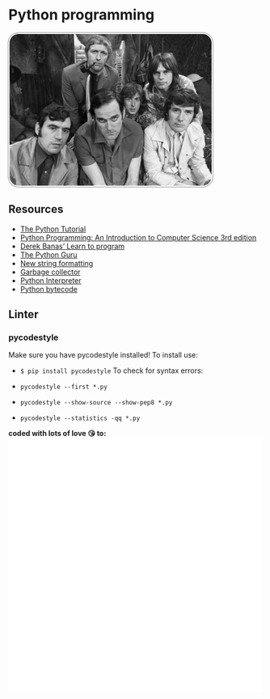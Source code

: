 # Python programming

<img
    src="./files/Flyingcircus_2.jpg"
    style="border-radius: 20px; padding: 2px; box-shadow: 0 0 3px;"
/>

## Resources

* [The Python Tutorial](https://intranet.alxswe.com/rltoken/Fl7kjKxXgkbmX5P0-4k4tQ)
* [Python Programming: An Introduction to Computer Science 3rd edition](https://intranet.alxswe.com/rltoken/NHlaFZoFcYtZHVMj1ncXmw)
* [Derek Banas’ Learn to program](https://intranet.alxswe.com/rltoken/RNQj-DQDjG_lOzQn_ku2eg)
* [The Python Guru](https://intranet.alxswe.com/rltoken/5U-qFDOGHyBSCLg2A37ILA)
* [New string formatting](https://intranet.alxswe.com/rltoken/SUwBgkKMH7wiedG57WcT9A)
* [Garbage collector](https://intranet.alxswe.com/rltoken/CimKF3MlfErabvZWtFxHjg)
* [Python Interpreter](https://intranet.alxswe.com/rltoken/a5z3uSkiby1Xw679cFiw1Q)
* [Python bytecode](https://intranet.alxswe.com/rltoken/oJ2v8bVCLZmAowJ7WXLzJg)

## Linter

### pycodestyle

Make sure you have pycodestyle installed!
To install use:

* ```$ pip install pycodestyle```
To check for syntax errors:

* ```pycodestyle --first *.py```
* ```pycodestyle --show-source --show-pep8 *.py```
* ```pycodestyle --statistics -qq *.py```

**coded with lots of love 😘 to:**
![greeting](files/greeting.svg)
